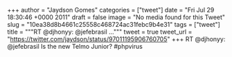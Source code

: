 
+++
author = "Jaydson Gomes"
categories = ["tweet"]
date = "Fri Jul 29 18:30:46 +0000 2011"
draft = false
image = "No media found for this Tweet"
slug = "10ea38d8b4661c25558c468724ac31febc9b4e31"
tags = ["tweet"]
title = """RT @djhonyy: @jefebrasil ..."""
tweet = true
tweet_url = "https://twitter.com/jaydson/status/97011195906760705"
+++
RT @djhonyy: @jefebrasil Is the new Telmo Junior? #phpvirus
